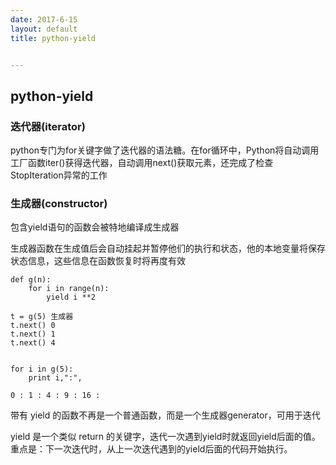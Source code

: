 ```yaml
---
date: 2017-6-15
layout: default
title: python-yield


---
```


## python-yield

### 迭代器(iterator)


python专门为for关键字做了迭代器的语法糖。在for循环中，Python将自动调用工厂函数iter()获得迭代器，自动调用next()获取元素，还完成了检查StopIteration异常的工作



### 生成器(constructor)

包含yield语句的函数会被特地编译成生成器

生成器函数在生成值后会自动挂起并暂停他们的执行和状态，他的本地变量将保存状态信息，这些信息在函数恢复时将再度有效

	def g(n):
		for i in range(n):
			yield i **2

	t = g(5) 生成器
	t.next() 0
	t.next() 1
	t.next() 4
	
	
	for i in g(5):
		print i,":",
		
	0 : 1 : 4 : 9 : 16 :

	
带有 yield 的函数不再是一个普通函数，而是一个生成器generator，可用于迭代

yield 是一个类似 return 的关键字，迭代一次遇到yield时就返回yield后面的值。重点是：下一次迭代时，从上一次迭代遇到的yield后面的代码开始执行。

